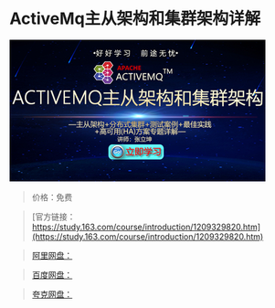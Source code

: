 # ActiveMq主从架构和集群架构详解

![img](../../../assets/study163/free/cb0d6623a1a44f6b9b3c173b5f014376.jpg)

> 价格：免费

> [官方链接：https://study.163.com/course/introduction/1209329820.htm](https://study.163.com/course/introduction/1209329820.htm)

> [阿里网盘：]()

> [百度网盘：]()

> [夸克网盘：]()
